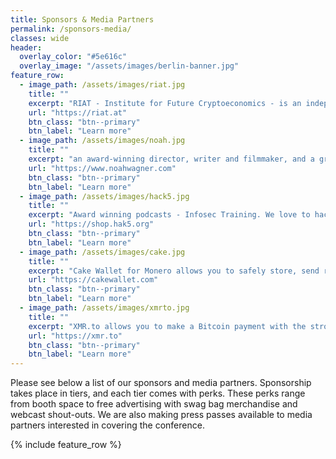 ```yaml
---
title: Sponsors & Media Partners
permalink: /sponsors-media/
classes: wide
header:
  overlay_color: "#5e616c"
  overlay_image: "/assets/images/berlin-banner.jpg"
feature_row:
  - image_path: /assets/images/riat.jpg
    title: ""
    excerpt: "RIAT - Institute for Future Cryptoeconomics - is an independent organisation established in Vienna in 2012. It consists of an international network of researchers, developers and experimentalists who seek to advance the adoption of cryptography and privacy technology across disciplines."
    url: "https://riat.at"
    btn_class: "btn--primary"
    btn_label: "Learn more"
  - image_path: /assets/images/noah.jpg
    title: ""
    excerpt: "an award-winning director, writer and filmmaker, and a graduate of NYU’s Tisch School of the Arts. Noah specializes in ‘grounded genre’ – everything from science fiction to magical realism, moody atmosphere to playful whimsy, and any permutation in between – but always building a world rooted in our own."
    url: "https://www.noahwagner.com"
    btn_class: "btn--primary"
    btn_label: "Learn more"
  - image_path: /assets/images/hack5.jpg
    title: ""
    excerpt: "Award winning podcasts - Infosec Training. We love to hack, and we're inspired by the open & supportive nature of the hacker culture. At Hak5 we're committed to elevating the information security industry, by educating, equipping and encouraging this all-inclusive community – one where all hackers belong."
    url: "https://shop.hak5.org"
    btn_class: "btn--primary"
    btn_label: "Learn more"
  - image_path: /assets/images/cake.jpg
    title: ""
    excerpt: "Cake Wallet for Monero allows you to safely store, send receive and exchange your Monero, with a built-in exchange for Monero, Bitcoin, Litecoin, Ethereum, Bitcoin Cash, and Dash."
    url: "https://cakewallet.com"
    btn_class: "btn--primary"
    btn_label: "Learn more"
  - image_path: /assets/images/xmrto.jpg
    title: ""
    excerpt: "XMR.to allows you to make a Bitcoin payment with the strong privacy provided by Monero. This means that using Monero together with XMR.to, you can pay any Bitcoin address in the world while protecting your privacy."
    url: "https://xmr.to"
    btn_class: "btn--primary"
    btn_label: "Learn more"
---
```


Please see below a list of our sponsors and media partners. Sponsorship takes place in tiers, and each tier comes with perks. These perks range from booth space to free advertising with swag bag merchandise and webcast shout-outs. We are also making press passes available to media partners interested in covering the conference.

{% include feature_row %}
